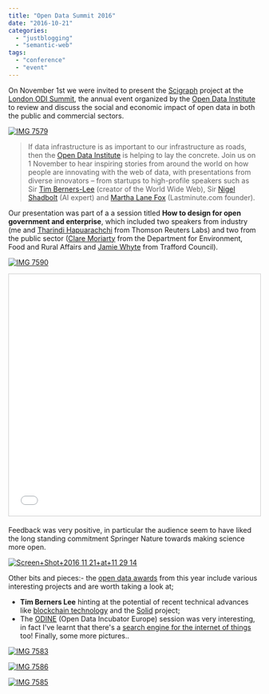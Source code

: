 ```yaml
---
title: "Open Data Summit 2016"
date: "2016-10-21"
categories: 
  - "justblogging"
  - "semantic-web"
tags: 
  - "conference"
  - "event"
---
```


On November 1st we were invited to present the [Scigraph](http://www.scigraph.com/) project at the [London ODI Summit](http://theodi.org/summit/2016), the annual event organized by the [Open Data Institute](http://theodi.org/) to review and discuss the social and economic impact of open data in both the public and commercial sectors.

[![IMG 7579](/media/static/blog_img/IMG_7579.jpg)](http://www.michelepasin.org/blog/wp-content/uploads/2017/02/IMG_7579.jpg)

> If data infrastructure is as important to our infrastructure as roads, then the [Open Data Institute](http://theodi.org/) is helping to lay the concrete. Join us on 1 November to hear inspiring stories from around the world on how people are innovating with the web of data, with presentations from diverse innovators – from startups to high-profile speakers such as Sir [Tim Berners-Lee](https://en.wikipedia.org/wiki/Tim_Berners-Lee) (creator of the World Wide Web), Sir [Nigel Shadbolt](https://en.wikipedia.org/wiki/Nigel_Shadbolt) (AI expert) and [Martha Lane Fox](https://en.wikipedia.org/wiki/Martha_Lane_Fox) (Lastminute.com founder).

Our presentation was part of a a session titled **How to design for open government and enterprise**, which included two speakers from industry (me and [Tharindi Hapuarachchi](http://theodi.org/summit/2016/speakers/tharindi-hapuarachchi) from Thomson Reuters Labs) and two from the public sector ([Clare Moriarty](http://theodi.org/summit/2016/speakers/clare-moriarty) from the Department for Environment, Food and Rural Affairs and [Jamie Whyte](https://traffordinnovationlab.wordpress.com/author/ciljamie/) from Trafford Council).

[![IMG 7590](/media/static/blog_img/IMG_7590.jpg)](http://www.michelepasin.org/blog/wp-content/uploads/2017/02/IMG_7590.jpg)

<iframe src="//www.slideshare.net/slideshow/embed_code/key/zcWBAJEvgAu1Fg" width="595" height="485" frameborder="0" marginwidth="0" marginheight="0" scrolling="no" style="border:1px solid #CCC; border-width:1px; margin-bottom:5px; max-width: 100%;" allowfullscreen></iframe>

Feedback was very positive, in particular the audience seem to have liked the long standing commitment Springer Nature towards making science more open.

[![Screen+Shot+2016 11 21+at+11 29 14](/media/static/blog_img/ScreenShot2016-11-21at11.29.14.png)](http://www.michelepasin.org/blog/wp-content/uploads/2017/02/ScreenShot2016-11-21at11.29.14.png)

Other bits and pieces:- the [open data awards](http://theodi.org/news/open-data-awards-2016-shortlists-announced) from this year include various interesting projects and are worth taking a look at;
- **Tim Berners Lee** hinting at the potential of recent technical advances like [blockchain technology](https://en.wikipedia.org/wiki/Blockchain_(database)) and the [Solid](https://github.com/solid/) project;
- The [ODINE](https://opendataincubator.eu/) (Open Data Incubator Europe) session was very interesting, in fact I've learnt that there's a [search engine for the internet of things](https://thingful.net/) too!
Finally, some more pictures..

[![IMG 7583](/media/static/blog_img/IMG_7583.jpg)](http://www.michelepasin.org/blog/wp-content/uploads/2017/02/IMG_7583.jpg)

[![IMG 7586](/media/static/blog_img/IMG_7586.jpg)](http://www.michelepasin.org/blog/wp-content/uploads/2017/02/IMG_7586.jpg)

[![IMG 7585](/media/static/blog_img/IMG_7585.jpg)](http://www.michelepasin.org/blog/wp-content/uploads/2017/02/IMG_7585.jpg)
